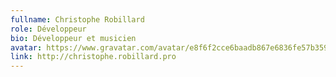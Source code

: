 ```yaml
---
fullname: Christophe Robillard
role: Développeur
bio: Développeur et musicien
avatar: https://www.gravatar.com/avatar/e8f6f2cce6baadb867e6836fe57b3596?s=512
link: http://christophe.robillard.pro
---
```

